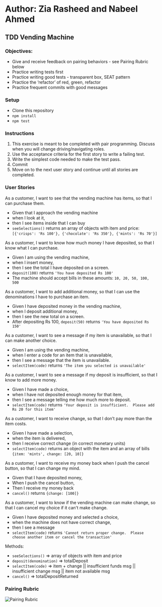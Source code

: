 # Author: Zia Rasheed and Nabeel Ahmed

## TDD Vending Machine

### Objectives:

- Give and receive feedback on pairing behaviors - see Pairing Rubric below
- Practice writing tests first
- Practice writing good tests - transparent box, SEAT pattern
- Practice the ‘refactor’ of red, green, refactor
- Practice frequent commits with good messages


### Setup

- Clone this repository
- `npm install`
- `npm test`

### Instructions

1. This exercise is meant to be completed with pair programming.  Discuss when you will change driving/navigating roles.
1. Use the acceptance criteria for the first story to write a failing test.
1. Write the simplest code needed to make the test pass.
1. Commit
1. Move on to the next user story and continue until all stories are completed.


### User Stories
As a customer, I want to see that the vending machine has items, so that I can purchase them.
- Given that I approach the vending machine
- when I look at it,
- then I see items inside that I can buy
- `seeSelections()` returns an array of objects with item and price:
`[{'crisps': 'Rs 100'}, {'chocolate': 'Rs 350'}, {'mints': 'Rs 70'}]`

As a customer, I want to know how much money I have deposited, so that I know what I can purchase.
- Given I am using the vending machine, 
- when I insert money, 
- then I see the total I have deposited on a screen. 
- `deposit(100)` returns `'You have deposited Rs 100'`
- The machine should accept bills in these amounts: `10, 20, 50, 100, 500`

As a customer, I want to add additional money, so that I can use the denominations I have to purchase an item.
- Given I have deposited money in the vending machine,
- when I deposit additional money,
- then I see the new total on a screen. 
- After depositing Rs 100, `deposit(50)` returns `'You have deposited Rs 150'`

As a customer, I want to see a message if my item is unavailable, so that I can make another choice.
- Given I am using the vending machine, 
- when I enter a code for an item that is unavailable, 
- then I see a message that the item is unavailable.
- `selectItem(code)` returns `'The item you selected is unavailable'`

As a customer, I want to see a message if my deposit is insufficient, so that I know to add more money.
- Given I have made a choice, 
- when I have not deposited enough money for that item, 
- then I see a message telling me how much more to deposit.
- `selectItem(code)` returns `'Your deposit is insufficient.  Please add Rs 20 for this item'`

As a customer, I want to receive change, so that I don’t pay more than the item costs.
- Given I have made a selection, 
- when the item is delivered, 
- then I receive correct change (in correct monetary units)
- `selectItem(code)` returns an object with the item and an array of bills `{item: 'mints', change: [20, 10]}`

As a customer, I want to receive my money back when I push the cancel button, so that I can change my mind.
- Given that I have deposited money,
- When I push the cancel button,
- Then I receive my money back
- `cancel()` returns `{change: [100]}`

As a customer, I want to know if the vending machine can make change, so that I can cancel my choice if it can't make change.
- Given I have deposited money and selected a choice, 
- when the machine does not have correct change, 
- then I see a message
- `selectItem(code)` returns `'Cannot return proper change.  Please choose another item or cancel the transaction'`

Methods:  
- `seeSelections()` => array of objects with item and price
- `deposit(denomination)` => totalDeposit  
- `selectItem(code)` => item + change || insufficient funds msg || insufficient change msg || item not available msg  
- `cancel()` => totalDepositReturned


### Pairing Rubric
![Pairing Rubric](pairing_rubric.png)

